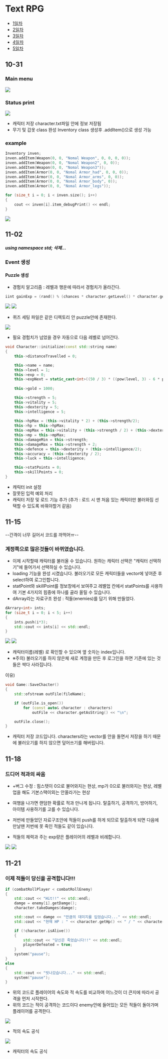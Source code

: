 
Text RPG
=============

+ [1일차](#10-31)
+ [2일차](#11-02)
+ [3일차](#11-15)
+ [4일차](#11-18)
+ [5일차](#11-21)

10-31
-------------

### Main menu
<img src="./images/mainMenu.png">

### Status print
<img src="./images/Status.png">

+ 캐릭터 저장 character.txt파일 안에 정보 저장됨
+ 무기 및 갑옷 class 완성 Inventory class 생성후 .addItem()으로 생성 가능

### example


```c++
Inventory inven;
inven.addItem(Weapon(0, 0, "Nomal Weapon", 0, 0, 0, 0));
inven.addItem(Weapon(0, 0, "Nomal Weapon2", 0, 0));
inven.addItem(Weapon(0, 0, "Nomal Weapon3"));
inven.addItem(Armor(0, 0, "Nomal Armor_had", 0, 0, 0));
inven.addItem(Armor(0, 0, "Nomal Armor_arms", 0, 0));
inven.addItem(Armor(0, 0, "Nomal Armor_body", 0));
inven.addItem(Armor(0, 0, "Nomal Armor_legs"));

for (size_t i = 0; i < inven.size(); i++)
{
	cout << inven[i].item_debugPrint() << endl;
}
```
<img src="./images/itemAdd_example.png">

11-02
--------------
##### using namespace std; 삭제...

### Event 생성
#### Puzzle 생성

+ 경험치 알고리즘 : 레벨과 행운에 따라서 경험치가 올라간다.

```c++
iint gainExp = (rand() % (chances * character.getLevel() * character.getLuck())) + 5;
```
<img src="./images/puzzle.png">
<img src="./images/puzzle_exp.png">

+ 퀴즈 세팅 파일은 같은 디렉토리 안 puzzle안에 존재한다.

<img src="./images/puzzle_level.png">

+ 필요 경험치가 넘었을 경우 자동으로 다음 레벨로 넘어간다.

```c++
void Character::initialize(const std::string name)
{
	this->distanceTravelled = 0;

	this->name = name;
	this->level = 1;
	this->exp = 0;
	this->expNext = static_cast<int>((50 / 3) * ((pow(level, 3) - 6 * pow(level, 2) + 17 * level) - 12) + 100); //레벨 필요치 알고리즘
	
	this->gold = 1000;

	this->strength = 5;
	this->vitality = 5;
	this->dexterity = 5;
	this->intelligence = 5;
	
	this->hpMax = (this->vitality * 2) + (this->strength/2);
	this->hp = this->hpMax;
	this->mpMax = this->vitality + (this->strength / 2) + (this->dexterity/3);
	this->mp = this->mpMax;
	this->damageMin = this->strength;
	this->damageMax = this->strength + 2;
	this->defence = this->dexterity + (this->intelligence/2);
	this->accuracy = (this->dexterity / 2);
	this->luck = this->intelligence;

	this->statPoints = 0;
	this->skillPoints = 0;
}
```

+ 캐릭터 init 설정
+ 잘못된 입력 예외 처리
+ 캐릭터 저장 및 로드 기능 추가 (추가 : 로드 시 맨 처음 있는 캐릭터만 불러와짐 선택할 수 있도록 바꿔야할거 같음)

11-15
-------------
--간격이 너무 길어서 코드를 까먹어ㅠ--
### 계정쪽으로 많은것들이 바뀌였습니다.

+ 이제 시작할때 캐릭터를 불러올 수 있습니다. 원하는 캐릭터 선택은 "캐릭터 선택하기"에 들어가서 선택하실 수 있습니다.
+ loading 기능을 완성 시켰습니다. 불러오기로 모든 캐릭터들을 vector에 넣어준 후 select하여 로그인합니다.
+ statPoint와 skillPoint를 정보창에서 보여주고 레벨업 칸에서 statPoints를 사용하여 기본 4가지의 힘중에 하나를 골라 올릴 수 있습니다.
+ dArray라는 자료구조 완성 : 적들(enemies)를 담기 위해 만들었다.

```c++
dArrary<int> ints;
for (size_t i = 0; i < 5; i++)
{
	ints.push(i*3);
	std::cout << ints[i] << std::endl;
}
```
<img src="./images/login.png">
<img src="./images/select_character.png">

+ 캐릭터이름(레벨) 로 확인할 수 있으며 옆 숫자는 index입니다.
+ ※주의) 불러오기를 하지 않은체 새로 계정을 만든 후 로그인을 하면 기존에 있는 것들은 싹다 사라집니다.

이유)

```c++
void Game::SaveChacter()
{
	std::ofstream outFile(fileName);

	if (outFile.is_open())
		for (const auto& character : characters)
			outFile << character.getAsString() << "\n";

	outFile.close();
}
```
+ 캐릭터 저장 코드입니다. characters라는 vector를 안을 돌면서 저장을 하기 때문에 불러오기를 하지 않으면 덮어쓰기를 해버립니다.


11-18
-------------
### 드디어 적과의 싸움
+ +버그 수정 : 힘스탯이 0으로 불어와지는 현상, mp가 0으로 불러와지는 현상, 레벨업을 해도 기본스택이외는 안올라가는 현상


+ 여행을 나가면 랜덤한 확률로 적과 만나게 됩니다. 탈출하기, 공격하기, 방어하기, 아이템 사용하기를 고를 수 있습니다.
+ 저번에 만들었던 자료구조안에 적들이 push를 하게 되므로 탈출하게 되면 다음에 만날땐 저번에 못 죽인 적들도 같이 있습니다.
+ 적들의 체력과 주는 exp량은 플레이어의 레벨과 비례합니다.

<img src="./images/battle.png">

<img src="./images/enemy_kill.png">


11-21
-------------
### 이제 적들이 당신을 공격합니다!!!

```c++
if (combatRollPlayer < combatRollEnemy)
{
	std::cout << "Hit!!" << std::endl;
	damge = enemy[i].getDamge();
	character.takeDamges(damge);

	std::cout << damge << "만큼의 데미지를 입었습니다..." << std::endl;
	std::cout << "현재 HP : " << character.getHp() << " / " << character.getHpMax() << std::endl;

	if (!character.isAlive())
	{
		std::cout << "당신은 죽었습니다!!" << std::endl;
		playerDefeated = true;
	}
	system("pause");
}
else
{
	std::cout << "빗나갔습니다..." << std::endl;
	system("pause");
}
```

+ 위의 코드로 플레이어의 속도와 적 속도를 비교하여 어느것이 더 큰지에 따라서 공격을 먼저 시작한다.
+ 위의 코드는 적이 공격하는 코드이다 enemy안에 들어있는 모든 적들이 돌아가며 플레이어를 공격한다.

<img src="./images/enemy_Roll.png">

+ 적의 속도 공식

<img src="./images/character_Roll.png">

+ 캐릭터의 속도 공식

